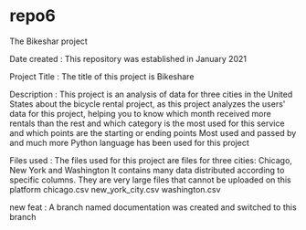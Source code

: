 # repo6
The Bikeshar project 

Date created : 
This repository was established in January 2021

Project Title : 
The title of this project is Bikeshare

Description : 
This project is an analysis of data for three cities in the United States about the bicycle rental project, as this project analyzes the users' data for this project, helping you to know which month received more rentals than the rest and which category is the most used for this service and which points are the starting or ending points Most used and passed by and much more
Python language has been used for this project

Files used : 
The files used for this project are files for three cities: Chicago, New York and Washington
It contains many data distributed according to specific columns. They are very large files that cannot be uploaded on this platform
chicago.csv
new_york_city.csv
washington.csv

new feat : 
A branch named documentation was created and switched to this branch 
